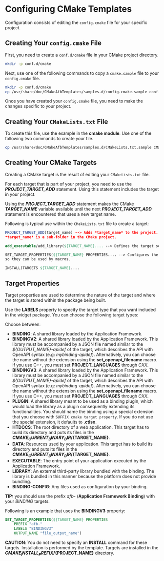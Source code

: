 # Configuring CMake Templates

Configuration consists of editing the `config.cmake` file for your
specific project.

## Creating Your `config.cmake` File

First, you need to create a `conf.d/cmake` file in your CMake project
directory.

```bash
mkdir -p conf.d/cmake
```

Next, use one of the following commands to copy a `cmake.sample` file to
your `config.cmake` file.

```bash
mkdir -p conf.d/cmake
cp /usr/share/doc/CMakeAfbTemplates/samples.d/config.cmake.sample conf.d/cmake/config.cmake
```

Once you have created your `config.cmake` file, you need to make the changes
specific to your project.

## Creating Your `CMakeLists.txt` File

To create this file, use the example in the **cmake module**.
Use one of the following two commands to create your file.

```bash
cp /usr/share/doc/CMakeAfbTemplates/samples.d/CMakeLists.txt.sample CMakeLists.txt
```

## Creating Your CMake Targets

Creating a CMake target is the result of editing your `CMakeLists.txt` file.

For each target that is part of your project, you need to use the
***PROJECT_TARGET_ADD*** statement.
Using this statement includes the target in your project.

Using the ***PROJECT_TARGET_ADD*** statement makes the CMake ***TARGET_NAME***
variable available until the next ***PROJECT_TARGET_ADD*** statement is
encountered that uses a new target name.

Following is typical use within the `CMakeLists.txt` file to create a target:

```cmake
PROJECT_TARGET_ADD(target_name) --> Adds *target_name* to the project.
*target_name* is a sub-folder in the CMake project.

add_executable/add_library(${TARGET_NAME}.... --> Defines the target sources.

SET_TARGET_PROPERTIES(${TARGET_NAME} PROPERTIES.... --> Configures the target properties
so they can be used by macros.

INSTALL(TARGETS ${TARGET_NAME}....
```

## Target Properties

Target properties are used to determine the nature of the
target and where the target is stored within the package being built.

Use the **LABELS** property to specify the target type that you want
included in the widget package.
You can choose the following target types:

Choose between:

- **BINDING**: A shared library loaded by the Application Framework.
- **BINDINGV2**: A shared library loaded by the Application Framework.
  This library must be accompanied by a JSON file named similar to the
  *${OUTPUT_NAME}-apidef* of the target, which describes the API with OpenAPI
  syntax (e.g: *mybinding-apidef*).
  Alternatively, you can choose the name without the extension using the
  **set_openapi_filename** macro.
  If you use C++, you must set **PROJECT_LANGUAGES** through *CXX*.
- **BINDINGV3**: A shared library loaded by the Application Framework.
  This library must be accompanied by a JSON file named similar to the
  *${OUTPUT_NAME}-apidef* of the target, which describes the API with OpenAPI
  syntax (e.g: *mybinding-apidef*).
  Alternatively, you can choose the name without the extension using the
  **set_openapi_filename** macro.
  If you use C++, you must set **PROJECT_LANGUAGES** through *CXX*.
- **PLUGIN**: A shared library meant to be used as a binding plugin, which
  would load the library as a plugin consequently extending its
  functionalities.
  You should name the binding using a special extension that you choose
  with `SUFFIX cmake target property`.
  If you do not use the special extension, it defaults to **.ctlso**.
- **HTDOCS**: The root directory of a web application.
  This target has to build its directory and puts its files in the
  **${CMAKE_CURRENT_BINARY_DIR}/${TARGET_NAME}**.
- **DATA**: Resources used by your application.
  This target has to build its directory and puts its files in the
  **${CMAKE_CURRENT_BINARY_DIR}/${TARGET_NAME}**.
- **EXECUTABLE**: The entry point of your application executed by the
  Application Framework.
- **LIBRARY**: An external third-party library bundled with the binding.
  The library is bundled in this manner because the platform does not
  provide bundling.
- **BINDING-CONFIG**: Any files used as configuration by your binding.

**TIP:** you should use the prefix _afb-_ (**Application Framework Binding**)
with your *BINDING* targets.

Following is an example that uses the **BINDINGV3** property:

```cmake
SET_TARGET_PROPERTIES(${TARGET_NAME} PROPERTIES
	PREFIX "afb-"
	LABELS "BINDINGV3"
	OUTPUT_NAME "file_output_name")
```

**CAUTION**: You do not need to specify an **INSTALL** command for these
targets.
Installation is performed by the template.
Targets are installed in the **${CMAKE_INSTALL_PREFIX}/${PROJECT_NAME}**
directory.
